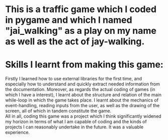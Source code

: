 # This is a traffic game which I coded in pygame and which I named "jai_walking" as a play on my name as well as the act of jay-walking. 
# Skills I learnt from making this game:
Firstly I learned how to use external libraries for the first time, and especially how to understand and quickly extract needed information from the documentation.
Moreover, as regards the actual coding of games (in which I have a interest), I learnt about the structure and relation of the main while-loop in which the game takes place. I learnt about the mechanics of event-handling, reading inputs from the user, as well as the drawing of the screen, all of which in tandem constitute the game.  
All in all, coding this game was a project which I think significantly widened my horizon in terms of what I am capable of coding and the kinds of projects I can reasonably undertake in the future. It was a valuable experience.
